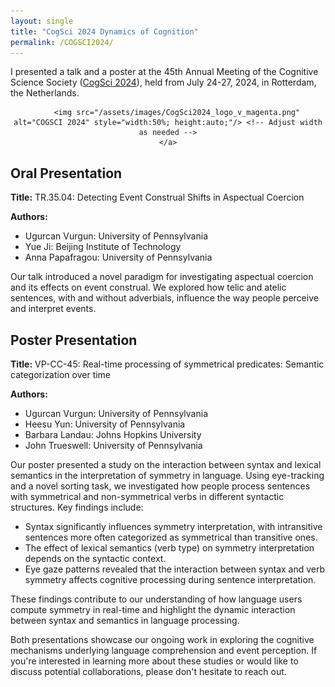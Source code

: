 ```yaml
---
layout: single
title: "CogSci 2024 Dynamics of Cognition"
permalink: /COGSCI2024/
---
```


I presented a talk and a poster at the 45th Annual Meeting of the Cognitive Science Society ([CogSci 2024](https://cognitivesciencesociety.org/cogsci-2024/)), held from July 24-27, 2024, in Rotterdam, the Netherlands.


<div style="text-align:center;">
    
        <img src="/assets/images/CogSci2024_logo_v_magenta.png" alt="COGSCI 2024" style="width:50%; height:auto;"/> <!-- Adjust width as needed -->
    </a>
</div>



## Oral Presentation

**Title:** TR.35.04: Detecting Event Construal Shifts in Aspectual Coercion

**Authors:**
- Ugurcan Vurgun: University of Pennsylvania
- Yue Ji: Beijing Institute of Technology
- Anna Papafragou: University of Pennsylvania

Our talk introduced a novel paradigm for investigating aspectual coercion and its effects on event construal. We explored how telic and atelic sentences, with and without adverbials, influence the way people perceive and interpret events. 

## Poster Presentation

**Title:** VP-CC-45: Real-time processing of symmetrical predicates: Semantic categorization over time

**Authors:**
- Ugurcan Vurgun: University of Pennsylvania
- Heesu Yun: University of Pennsylvania
- Barbara Landau: Johns Hopkins University
- John Trueswell: University of Pennsylvania

Our poster presented a study on the interaction between syntax and lexical semantics in the interpretation of symmetry in language. Using eye-tracking and a novel sorting task, we investigated how people process sentences with symmetrical and non-symmetrical verbs in different syntactic structures. Key findings include:

- Syntax significantly influences symmetry interpretation, with intransitive sentences more often categorized as symmetrical than transitive ones.
- The effect of lexical semantics (verb type) on symmetry interpretation depends on the syntactic context.
- Eye gaze patterns revealed that the interaction between syntax and verb symmetry affects cognitive processing during sentence interpretation.

These findings contribute to our understanding of how language users compute symmetry in real-time and highlight the dynamic interaction between syntax and semantics in language processing.

Both presentations showcase our ongoing work in exploring the cognitive mechanisms underlying language comprehension and event perception. If you're interested in learning more about these studies or would like to discuss potential collaborations, please don't hesitate to reach out.